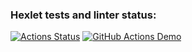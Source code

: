 ### Hexlet tests and linter status:
[![Actions Status](https://github.com/RuddyPanta/java-project-72/workflows/hexlet-check/badge.svg)](https://github.com/RuddyPanta/java-project-72/actions)
[![GitHub Actions Demo](https://github.com/RuddyPanta/java-project-72/actions/workflows/github-actions-demo.yml/badge.svg)](https://github.com/RuddyPanta/java-project-72/actions/workflows/github-actions-demo.yml)